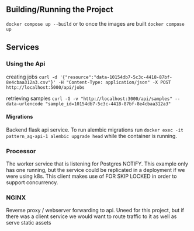 ## Building/Running the Project

`docker compose up --build` or to once the images are built `docker compose up`

## Services

### Using the Api

creating jobs
`curl -d '{"resource":"data-10154db7-5c3c-4418-87bf-8e4cbaa312a3.csv"}' -H "Content-Type: application/json" -X POST http://localhost:5000/api/jobs`

retrieving samples
`curl -G -v "http://localhost:3000/api/samples" --data-urlencode "sample_id=10154db7-5c3c-4418-87bf-8e4cbaa312a3"`

#### Migrations

Backend flask api service. To run alembic migrations run `docker exec -it pattern_ag-api-1 alembic upgrade head` while the container is running.

### Processor

The worker service that is listening for Postgres NOTIFY. This example only has one running, but the service could be replicated in a deployment if we were using k8s. This client makes use of FOR SKIP LOCKED in order to support concurrency.

### NGINX

Reverse proxy / webserver forwarding to api. Uneed for this project, but if there was a client service we would want to route traffic to it as well as serve static assets
